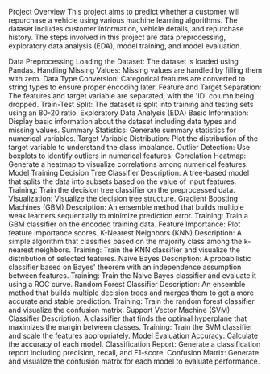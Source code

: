Project Overview
This project aims to predict whether a customer will repurchase a vehicle using various machine learning algorithms. The dataset includes customer information, vehicle details, and repurchase history. The steps involved in this project are data preprocessing, exploratory data analysis (EDA), model training, and model evaluation.

Data Preprocessing
Loading the Dataset: The dataset is loaded using Pandas.
Handling Missing Values: Missing values are handled by filling them with zero.
Data Type Conversion: Categorical features are converted to string types to ensure proper encoding later.
Feature and Target Separation: The features and target variable are separated, with the 'ID' column being dropped.
Train-Test Split: The dataset is split into training and testing sets using an 80-20 ratio.
Exploratory Data Analysis (EDA)
Basic Information: Display basic information about the dataset including data types and missing values.
Summary Statistics: Generate summary statistics for numerical variables.
Target Variable Distribution: Plot the distribution of the target variable to understand the class imbalance.
Outlier Detection: Use boxplots to identify outliers in numerical features.
Correlation Heatmap: Generate a heatmap to visualize correlations among numerical features.
Model Training
Decision Tree Classifier
Description: A tree-based model that splits the data into subsets based on the value of input features.
Training: Train the decision tree classifier on the preprocessed data.
Visualization: Visualize the decision tree structure.
Gradient Boosting Machines (GBM)
Description: An ensemble method that builds multiple weak learners sequentially to minimize prediction error.
Training: Train a GBM classifier on the encoded training data.
Feature Importance: Plot feature importance scores.
K-Nearest Neighbors (KNN)
Description: A simple algorithm that classifies based on the majority class among the k-nearest neighbors.
Training: Train the KNN classifier and visualize the distribution of selected features.
Naive Bayes
Description: A probabilistic classifier based on Bayes' theorem with an independence assumption between features.
Training: Train the Naive Bayes classifier and evaluate it using a ROC curve.
Random Forest Classifier
Description: An ensemble method that builds multiple decision trees and merges them to get a more accurate and stable prediction.
Training: Train the random forest classifier and visualize the confusion matrix.
Support Vector Machine (SVM) Classifier
Description: A classifier that finds the optimal hyperplane that maximizes the margin between classes.
Training: Train the SVM classifier and scale the features appropriately.
Model Evaluation
Accuracy: Calculate the accuracy of each model.
Classification Report: Generate a classification report including precision, recall, and F1-score.
Confusion Matrix: Generate and visualize the confusion matrix for each model to evaluate performance.
